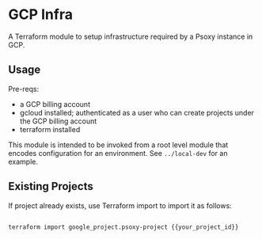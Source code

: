 # GCP Infra

A Terraform module to setup infrastructure required by a Psoxy instance in GCP.

## Usage
Pre-reqs:
  - a GCP billing account
  - gcloud installed; authenticated as a user who can create projects under the GCP billing account
  - terraform installed

This module is intended to be invoked from a root level module that encodes configuration for an 
environment.  See `../local-dev` for an example.

## Existing Projects

If project already exists, use Terraform import to import it as follows:
```shell

terraform import google_project.psoxy-project {{your_project_id}}
```
